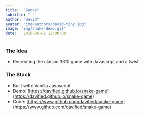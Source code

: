 ```yaml
---
title:  "Snoke"
subtitle: " "
author: "David"
avatar: "img/authors/david-tiny.jpg"
image: "img/snake-demo.gif"
date:   2016-06-01 12:00:00
---
```


### The Idea

* Recreating the classic 3310 game with Javascript and a twist  

### The Stack

* Built with: Vanilla Javascript  
* Demo: [https://davified.github.io/snake-game](https://davified.github.io/snake-game)  
* Code: [https://www.github.com/davified/snake-game](https://www.github.com/davified/snake-game)  
